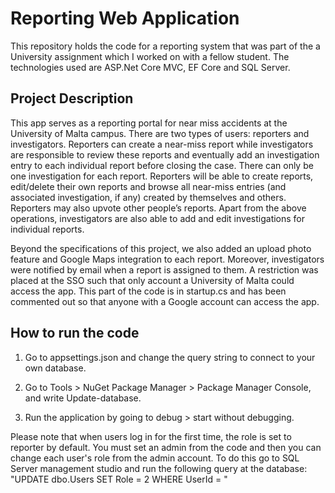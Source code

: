 # Reporting Web Application

This repository holds the code for a reporting system that was part of the a University assignment which I worked on with a fellow student.  The technologies used are ASP.Net Core MVC, EF Core and SQL Server.


## Project Description
This app serves as a reporting portal for near miss accidents at the University of Malta campus.  There are two types of users: reporters and investigators.  Reporters can create a near-miss report while investigators are responsible to review these reports and eventually add an investigation entry to each individual report before closing the case. There can only be one investigation for each report. Reporters will be able to create reports, edit/delete their own reports and browse all near-miss entries (and associated investigation, if any) created by themselves and others. Reporters may also upvote other people’s reports. Apart from the above operations, investigators are also able to add and edit investigations for individual reports.

Beyond the specifications of this project, we also added an upload photo feature and Google Maps integration to each report. Moreover, investigators were notified by email when a report is assigned to them. A restriction was placed at the SSO such that only account a University of Malta could access the app.  This part of the code is in startup.cs and has been commented out so that anyone with a Google account can access the app.


## How to run the code
1. Go to appsettings.json and change the query string to connect to your own database.

2. Go to Tools > NuGet Package Manager > Package Manager Console, and write Update-database.

3. Run the application by going to debug > start without debugging.


Please note that when users log in for the first time, the role is set to reporter by default. You must set an admin from the code and then you can change each user's role from the admin account.  To do this go to SQL Server management studio and run the following query at the database: "UPDATE dbo.Users SET Role = 2 WHERE UserId = <enterUserIdHere>"
